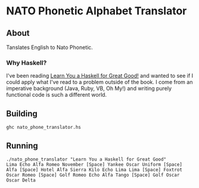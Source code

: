 # NATO Phonetic Alphabet Translator
## About

Tanslates English to Nato Phonetic.

### Why Haskell?
I've been reading [Learn You a Haskell for Great Good!](http://learnyouahaskell.com/) and wanted to see if I could apply what I've read to a problem outside of the book. I come from an imperative background (Java, Ruby, VB, Oh My!) and writing purely functional code is such a different world.

## Building

    ghc nato_phone_translator.hs

## Running

    ./nato_phone_translator "Learn You a Haskell for Great Good"
    Lima Echo Alfa Romeo November [Space] Yankee Oscar Uniform [Space] Alfa [Space] Hotel Alfa Sierra Kilo Echo Lima Lima [Space] Foxtrot Oscar Romeo [Space] Golf Romeo Echo Alfa Tango [Space] Golf Oscar Oscar Delta
